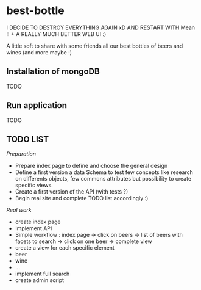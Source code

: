 best-bottle
===========

I DECIDE TO DESTROY EVERYTHING AGAIN xD AND RESTART WITH Mean !! + A REALLY MUCH BETTER WEB UI :)


A little soft to share with some friends all our best bottles of beers and wines (and more maybe :)

Installation of mongoDB
-----------------------
TODO

Run application
---------------
TODO

TODO LIST
---------

*Preparation*
- Prepare index page to define and choose the general design
- Define a first version a data Schema to test few concepts like research on differents objects, few commons attributes but possibility to create specific views.
- Create a first version of the API (with tests ?)
- Begin real site and complete TODO list accordingly :)

*Real work*
- create index page
- Implement API
- Simple workflow : index page -> click on beers -> list of beers with facets to search -> click on one beer -> complete view
- create a view for each specific element
 - beer
 - wine
 - ...
- implement full search
- create admin script
